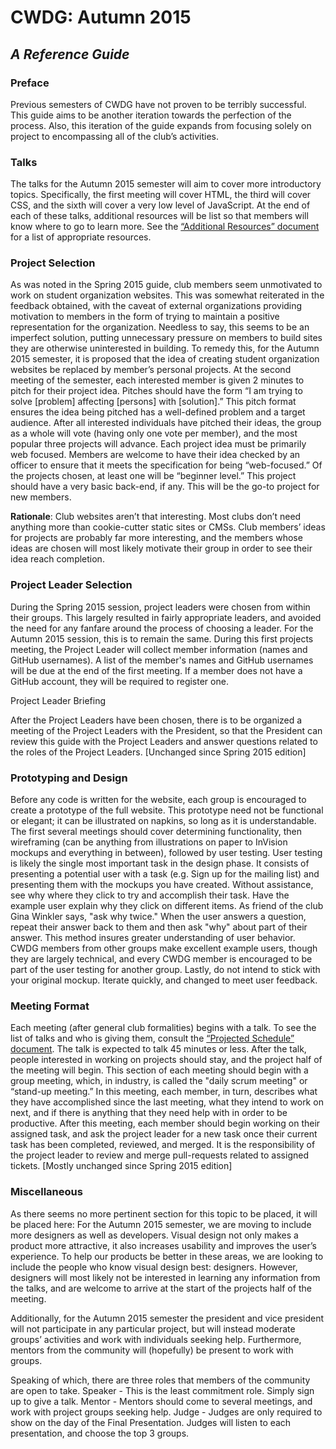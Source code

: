 # CWDG: Autumn 2015
## *A Reference Guide*

### Preface

Previous semesters of CWDG have not proven to be terribly successful. This guide aims to be another iteration towards the perfection of the process. Also, this iteration of the guide expands from focusing solely on project to encompassing all of the club’s activities.

### Talks

The talks for the Autumn 2015 semester will aim to cover more introductory topics. Specifically, the first meeting will cover HTML, the third will cover CSS, and the sixth will cover a very low level of JavaScript. At the end of each of these talks, additional resources will be list so that members will know where to go to learn more. See the [“Additional Resources” document](resources.md) for a list of appropriate resources.

### Project Selection

As was noted in the Spring 2015 guide, club members seem unmotivated to work on student organization websites. This was somewhat reiterated in the feedback obtained, with the caveat of external organizations providing motivation to members in the form of trying to maintain a positive representation for the organization. Needless to say, this seems to be an imperfect solution, putting unnecessary pressure on members to build sites they are otherwise uninterested in building.
To remedy this, for the Autumn 2015 semester, it is proposed that the idea of creating student organization websites be replaced by member’s personal projects. At the second meeting of the semester, each interested member is given 2 minutes to pitch for their project idea. Pitches should have the form “I am trying to solve [problem] affecting [persons] with [solution].” This pitch format ensures the idea being pitched has a well-defined problem and a target audience.
After all interested individuals have pitched their ideas, the group as a whole will vote (having only one vote per member), and the most popular three projects will advance. Each project idea must be primarily web focused. Members are welcome to have their idea checked by an officer to ensure that it meets the specification for being “web-focused.” Of the projects chosen, at least one will be “beginner level.” This project should have a very basic back-end, if any. This will be the go-to project for new members.

**Rationale**: Club websites aren’t that interesting. Most clubs don’t need anything more than cookie-cutter static sites or CMSs. Club members’ ideas for projects are probably far more interesting, and the members whose ideas are chosen will most likely motivate their group in order to see their idea reach completion.

### Project Leader Selection

During the Spring 2015 session, project leaders were chosen from within their groups. This largely resulted in fairly appropriate leaders, and avoided the need for any fanfare around the process of choosing a leader. For the Autumn 2015 session, this is to remain the same.
During this first projects meeting, the Project Leader will collect member information (names and GitHub usernames). A list of the member's names and GitHub usernames will be due at the end of the first meeting. If a member does not have a GitHub account, they will be required to register one.

Project Leader Briefing

After the Project Leaders have been chosen, there is to be organized a meeting of the Project Leaders with the President, so that the President can review this guide with the Project Leaders and answer questions related to the roles of the Project Leaders.
[Unchanged since Spring 2015 edition]

### Prototyping and Design

Before any code is written for the website, each group is encouraged to create a prototype of the full website. This prototype need not be functional or elegant; it can be illustrated on napkins, so long as it is understandable. The first several meetings should cover determining functionality, then wireframing (can be anything from illustrations on paper to InVision mockups and everything in between), followed by user testing.
User testing is likely the single most important task in the design phase. It consists of presenting a potential user with a task (e.g. Sign up for the mailing list) and presenting them with the mockups you have created. Without assistance, see why where they click to try and accomplish their task. Have the example user explain why they click on different items. As friend of the club Gina Winkler says, "ask why twice." When the user answers a question, repeat their answer back to them and then ask "why" about part of their answer. This method insures greater understanding of user behavior. CWDG members from other groups make excellent example users, though they are largely technical, and every CWDG member is encouraged to be part of the user testing for another group. Lastly, do not intend to stick with your original mockup. Iterate quickly, and changed to meet user feedback.

### Meeting Format

Each meeting (after general club formalities) begins with a talk. To see the list of talks and who is giving them, consult the [“Projected Schedule” document](schedule.md). The talk is expected to talk 45 minutes or less. After the talk, people interested in working on projects should stay, and the project half of the meeting will begin. This section of each meeting should begin with a group meeting, which, in industry, is called the "daily scrum meeting" or “stand-up meeting.” In this meeting, each member, in turn, describes what they have accomplished since the last meeting, what they intend to work on next, and if there is anything that they need help with in order to be productive. After this meeting, each member should begin working on their assigned task, and ask the project leader for a new task once their current task has been completed, reviewed, and merged. It is the responsibility of the project leader to review and merge pull-requests related to assigned tickets.
[Mostly unchanged since Spring 2015 edition]

### Miscellaneous

As there seems no more pertinent section for this topic to be placed, it will be placed here: For the Autumn 2015 semester, we are moving to include more designers as well as developers. Visual design not only makes a product more attractive, it also increases usability and improves the user’s experience. To help our products be better in these areas, we are looking to include the people who know visual design best: designers. However, designers will most likely not be interested in learning any information from the talks, and are welcome to arrive at the start of the projects half of the meeting.

Additionally, for the Autumn 2015 semester the president and vice president will not participate in any particular project, but will instead moderate groups’ activities and work with individuals seeking help. Furthermore, mentors from the community will (hopefully) be present to work with groups.

Speaking of which, there are three roles that members of the community are open to take.
Speaker - This is the least commitment role. Simply sign up to give a talk.
Mentor - Mentors should come to several meetings, and work with project groups seeking help.
Judge - Judges are only required to show on the day of the Final Presentation. Judges will listen to each presentation, and choose the top 3 groups.
